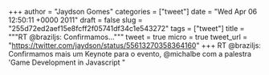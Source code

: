 
+++
author = "Jaydson Gomes"
categories = ["tweet"]
date = "Wed Apr 06 12:50:11 +0000 2011"
draft = false
slug = "255d72ed2aef15e8fcff2f05741df34c1e543272"
tags = ["tweet"]
title = """RT @braziljs: Confirmamos..."""
tweet = true
micro = true
tweet_url = "https://twitter.com/jaydson/status/55613270358364160"
+++
RT @braziljs: Confirmamos mais um Keynote para o evento, @michalbe com a palestra 'Game Development in Javascript "

